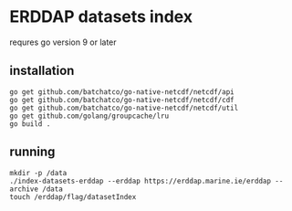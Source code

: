 # ERDDAP datasets index

requres go version 9 or later


## installation
```
go get github.com/batchatco/go-native-netcdf/netcdf/api
go get github.com/batchatco/go-native-netcdf/netcdf/cdf
go get github.com/batchatco/go-native-netcdf/netcdf/util
go get github.com/golang/groupcache/lru
go build .

```

## running
```
mkdir -p /data
./index-datasets-erddap --erddap https://erddap.marine.ie/erddap --archive /data
touch /erddap/flag/datasetIndex
```

